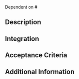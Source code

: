 Dependent on #<!--Parent Issue # here, if relevant-->

## Description
<!--What will this feature add? Be as detailed as possible.-->


## Integration
<!--How will this be integrated in a non-breaking way?-->


## Acceptance Criteria
<!--What criteria are required to merge this?-->

<!-- You can also choose to add a list of changes and if they have been completed or not by using the markdown to-do list syntax
- [ ] Criteria 1
- [x] Criteria 2
-->

## Additional Information
<!--What, if anything, should the developer know to close this issue?-->
